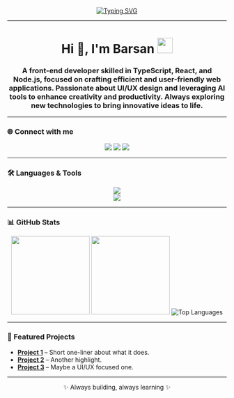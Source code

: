 <!-- Typing animation intro -->
<p align="center">
  <a href="https://git.io/typing-svg">
    <img src="https://readme-typing-svg.herokuapp.com?font=Fira+Code&pause=1000&color=F74C7E&center=true&vCenter=true&width=500&lines=Hi+%F0%9F%91%8B%2C+I'm+Barsan;Front-end+Developer;TypeScript+%7C+React+%7C+Node.js;UI%2FUX+Enthusiast+%F0%9F%8E%A8;Loves+AI+Tools+%E2%9C%A8" alt="Typing SVG" />
  </a>
</p>

---

<h1 align="center">
  Hi 👋, I'm Barsan 
  <img src="https://media.giphy.com/media/hvRJCLFzcasrR4ia7z/giphy.gif" width="35"/>
</h1>
<h3 align="center">
  A front-end developer skilled in TypeScript, React, and Node.js, focused on crafting efficient and user-friendly web applications.  
  Passionate about UI/UX design and leveraging AI tools to enhance creativity and productivity.  
  Always exploring new technologies to bring innovative ideas to life.
</h3>

---

### 🌐 Connect with me
<p align="center">
  <a href="https://twitter.com/barsanchoolur"><img src="https://img.shields.io/badge/Twitter-1DA1F2?style=for-the-badge&logo=twitter&logoColor=white"/></a>
  <a href="https://linkedin.com/in/barsanchoolur/"><img src="https://img.shields.io/badge/LinkedIn-0077B5?style=for-the-badge&logo=linkedin&logoColor=white"/></a>
  <a href="https://instagram.com/bars.an._"><img src="https://img.shields.io/badge/Instagram-E4405F?style=for-the-badge&logo=instagram&logoColor=white"/></a>
</p>

---

### 🛠️ Languages & Tools
<p align="center">
  <img src="https://skillicons.dev/icons?i=js,ts,react,html,css,tailwind,nodejs,express,mongodb,python,cs,angular,astro,remix" /><br/>
  <img src="https://skillicons.dev/icons?i=git,github,vscode,figma,photoshop,blender,bootstrap,canva,gcp,sass" />
</p>

---

### 📊 GitHub Stats
<p align="center">
  <img src="https://github-readme-stats.vercel.app/api?username=Barsaan&show_icons=true&theme=default&hide_border=true" height="180em"/>
  <img src="https://github-readme-streak-stats.herokuapp.com/?user=Barsaan&theme=default&hide_border=true" height="180em"/>
  <img src="https://github-readme-stats.vercel.app/api/top-langs/?username=Barsaan&layout=compact&theme=default&hide_border=true" alt="Top Languages" />
</p>

---


### 🚀 Featured Projects
- [**Project 1**](#) – Short one-liner about what it does.  
- [**Project 2**](#) – Another highlight.  
- [**Project 3**](#) – Maybe a UI/UX focused one.  

---

<p align="center">✨ Always building, always learning ✨</p>
